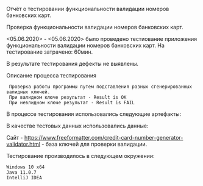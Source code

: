 Отчёт о тестировании функциональности валидации номеров банковских карт.

Проверка функциональности валидации номеров банковских карт.

<05.06.2020> - <05.06.2020> было проведено тестиование приложения функциональности валидации номеров банковских карт. На тестирование затрачено: 60мин.

В результате тестирования дефекты не выявлены.

Описание процесса тестирования

     Проверка работы программы путем подставления разных сгенерированных валидных ключей.
     При валидном ключе результат - Result is OK
     При невлидном ключе результат - Result is FAIL

В процессе тестирования использовались следующие артефакты:


В качестве тестовых данных использовались данные:

Сайт - https://www.freeformatter.com/credit-card-number-generator-validator.html - база ключей для проверки валидации.


Тестирование производилось в следующем окружении:

    Windows 10 x64
    Java 11.0.7
    IntelliJ IDEA
